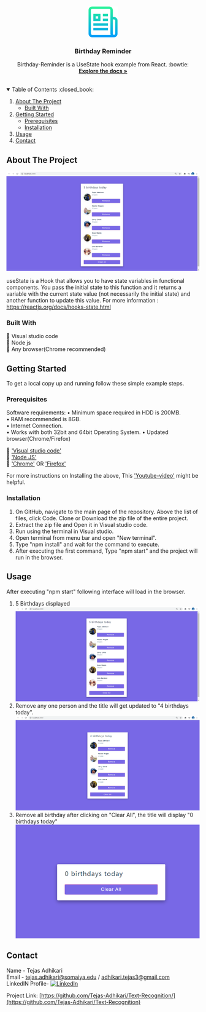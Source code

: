 <!-- PROJECT LOGO -->
<br />
<p align="center">
    <img src="images/logo.png" alt="Logo" width="80" height="80">
  </a>

  <h3 align="center">Birthday Reminder</h3>

  <p align="center">
    Birthday-Reminder is a UseState hook example from React. :bowtie:
    <br />
    <a href="https://reactjs.org/docs/hooks-state.html"><strong>Explore the docs »</strong></a>
    <br />
    <br />
  </p>
</p>

<!-- TABLE OF CONTENTS -->
<details open="open">
  <summary>Table of Contents :closed_book:</summary>
  <ol>
    <li>
      <a href="#about-the-project">About The Project</a>
      <ul>
        <li><a href="#built-with">Built With</a></li>
      </ul>
    </li>
    <li>
      <a href="#getting-started">Getting Started</a>
      <ul>
        <li><a href="#prerequisites">Prerequisites</a></li>
        <li><a href="#installation">Installation</a></li>
      </ul>
    </li>
    <li><a href="#usage">Usage</a></li>
    <li><a href="#contact">Contact</a></li>
  </ol>
</details>

<!-- ABOUT THE PROJECT -->

## About The Project

![picture-5](https://github.com/Tejas-Adhikari/UseState_BirthdayReminder/blob/main/images/Picture1.PNG?raw=true)

useState is a Hook that allows you to have state variables in functional components. You pass the initial state to this function and it returns a variable with the current state value (not necessarily the initial state) and another function to update this value. For more information : https://reactjs.org/docs/hooks-state.html

### Built With

:red_circle: Visual studio code\
:red_circle: Node js\
:red_circle: Any browser(Chrome recommended)

<!-- GETTING STARTED -->

## Getting Started

To get a local copy up and running follow these simple example steps.

### Prerequisites

Software requirements:
• Minimum space required in HDD is 200MB.\
• RAM recommended is 8GB.\
• Internet Connection.\
• Works with both 32bit and 64bit Operating System.
• Updated browser(Chrome/Firefox)

:large_blue_diamond: ['Visual studio code'](https://code.visualstudio.com/download)\
:large_blue_diamond: ['Node JS'](https://nodejs.org/en/)\
:large_blue_diamond: ['Chrome'](https://www.google.com/intl/en_in/chrome/)
                        OR
 ['Firefox'](https://www.mozilla.org/en-US/firefox/new/)


For more instructions on Installing the above, This ['Youtube-video'](https://www.youtube.com/watch?v=IbWXHfz91_Y&ab_channel=HongLy) might be helpful.

### Installation

1. On GitHub, navigate to the main page of the repository. Above the list of files, click Code. Clone or Download the zip file of the entire project.
2. Extract the zip file and Open it in Visual studio code.
3. Run using the terminal in Visual studio.
4. Open terminal from menu bar and open "New terminal".
5. Type "npm install" and wait for the command to execute.
6. After executing the first command, Type "npm start" and the project will run in the browser.

<!-- USAGE EXAMPLES -->

## Usage
After executing "npm start" following interface will load in the browser.
1. 5 Birthdays displayed\
   ![Picture1](https://github.com/Tejas-Adhikari/UseState_BirthdayReminder/blob/main/images/Picture1.PNG?raw=true)
2. Remove any one person and the title will get updated to "4 birthdays today".\
   ![Picture2](https://github.com/Tejas-Adhikari/UseState_BirthdayReminder/blob/main/images/Picture2.PNG?raw=true)
3. Remove all birthday after clicking on "Clear All", the title will display "0 birthdays today"\
   ![Picture3](https://github.com/Tejas-Adhikari/UseState_BirthdayReminder/blob/main/images/Picture3.PNG?raw=true)


<!-- CONTACT -->

## Contact

Name - Tejas Adhikari\
Email - tejas.adhikari@somaiya.edu / adhikari.tejas3@gmail.com\
LinkedIN Profile- [![LinkedIn][linkedin-shield]][linkedin-url]

Project Link: [https://github.com/Tejas-Adhikari/Text-Recognition/](https://github.com/Tejas-Adhikari/Text-Recognition)

[linkedin-shield]: https://img.shields.io/badge/-LinkedIn-black.svg?style=for-the-badge&logo=linkedin&colorB=555
[linkedin-url]: https://www.linkedin.com/in/tejas-adhikari-4ba530168/
